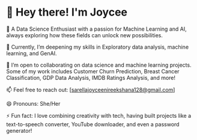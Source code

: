 # 👋 Hey there! I'm Joycee

👀 A Data Science Enthusiast with a passion for Machine Learning and AI, always exploring how these fields can unlock new possibilities.

🌱 Currently, I’m deepening my skills in Exploratory data analysis, machine learning, and GenAI.

💞️ I’m open to collaborating on data science and machine learning projects. Some of my work includes Customer Churn Prediction, Breast Cancer Classification, GDP Data Analysis, IMDB Ratings Analysis, and more!

📫 Feel free to reach out: [sarellajoyceenireekshana128@gmail.com]

😄 Pronouns: She/Her

⚡ Fun fact: I love combining creativity with tech, having built projects like a text-to-speech converter, YouTube downloader, and even a password generator!
<!---
joycee883/joycee883 is a ✨ special ✨ repository because its `README.md` (this file) appears on your GitHub profile.
You can click the Preview link to take a look at your changes.
--->
